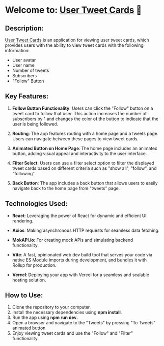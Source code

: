 # Welcome to: [User Tweet Cards](https://test-goit-six.vercel.app/) 🐥

## Description:

[User Tweet Cards](https://test-goit-six.vercel.app/) is an application for viewing user tweet cards, which provides users with the ability to view tweet cards with the following information:

- User avatar
- User name
- Number of tweets
- Subscribers
- "Follow" Button

## Key Features:

1. **Follow Button Functionality**: Users can click the "Follow" button on a tweet card to follow that user. This action increases the number of subscribers by 1 and changes the color of the button to indicate that the user is being followed.

2. **Routing**: The app features routing with a home page and a tweets page. Users can navigate between these pages to view tweet cards.

3. **Animated Button on Home Page**: The home page includes an animated button, adding visual appeal and interactivity to the user interface.

4. **Filter Select**: Users can use a filter select option to filter the displayed tweet cards based on different criteria such as "show all", "follow", and "following".

5. **Back Button**: The app includes a back button that allows users to easily navigate back to the home page from "tweets" page.

## Technologies Used:

- **React**: Leveraging the power of React for dynamic and efficient UI rendering.

- **Axios**: Making asynchronous HTTP requests for seamless data fetching.

- **MokAPI.io**: For creating mock APIs and simulating backend functionality.

- **Vite**: A fast, opinionated web dev build tool that serves your code via native ES Module imports during development, and bundles it with Rollup for production.

- **Vercel**: Deploying your app with Vercel for a seamless and scalable hosting solution.

## How to Use:

1. Clone the repository to your computer.
2. Install the necessary dependencies using **npm install**.
3. Run the app using **npm run dev**.
4. Open a browser and navigate to the "Tweets" by pressing "To Tweets" animated button.
5. Enjoy viewing tweet cards and use the "Follow" and "Filter" functionality.
